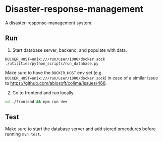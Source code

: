 # Disaster-response-management
A disaster-response-management system.

## Run
1. Start database server, backend, and populate with data.
```
DOCKER_HOST=unix:///run/user/1000/docker.sock ./utilities/python_scripts/run_database.py
```
Make sure to have the `DOCKER_HOST` env set (e.g. `DOCKER_HOST=unix:///run/user/1000/docker.sock`) in case of a similar issue to https://github.com/abiosoft/colima/issues/468.

2. Go to frontend and run locally
```bash
cd ./frontend && npm run dev
```

## Test
Make sure to start the database server and add stored procedures before
running `mvn test`.
